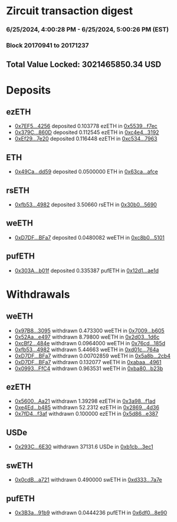 # Zircuit transaction digest
### 6/25/2024, 4:00:28 PM - 6/25/2024, 5:00:26 PM (EST)
### Block 20170941 to 20171237

## Total Value Locked: 3021465850.34 USD

# Deposits
## ezETH
- [0x7EF5...4256](https://etherscan.io/address/0x7EF588d955570Bc53f71522380493b89E9844256) deposited 0.103778 ezETH in [0x5539...f7ec](https://etherscan.io/tx/0x7EF588d955570Bc53f71522380493b89E9844256)
- [0x379C...860D](https://etherscan.io/address/0x379C69bD4B7a4F8dd9Af2057885649ecF007860D) deposited 0.112545 ezETH in [0xc4e4...3192](https://etherscan.io/tx/0x379C69bD4B7a4F8dd9Af2057885649ecF007860D)
- [0xEf29...7e20](https://etherscan.io/address/0xEf29e75bE3dD8EAD45eC8e4941207f5eaf427e20) deposited 0.116448 ezETH in [0xc534...7963](https://etherscan.io/tx/0xEf29e75bE3dD8EAD45eC8e4941207f5eaf427e20)
## ETH
- [0x49Ca...dd59](https://etherscan.io/address/0x49Ca9a16C7F1DfF9f34ae4A4666695Ee3786dd59) deposited 0.0500000 ETH in [0x63ca...afce](https://etherscan.io/tx/0x49Ca9a16C7F1DfF9f34ae4A4666695Ee3786dd59)
## rsETH
- [0xfb53...4982](https://etherscan.io/address/0xfb53cC84f5187c2F386E9895476B3DECF33d4982) deposited 3.50660 rsETH in [0x30b0...5690](https://etherscan.io/tx/0xfb53cC84f5187c2F386E9895476B3DECF33d4982)
## weETH
- [0xD7DF...BFa7](https://etherscan.io/address/0xD7DF7E085214743530afF339aFC420c7c720BFa7) deposited 0.0480082 weETH in [0xc8b0...5101](https://etherscan.io/tx/0xD7DF7E085214743530afF339aFC420c7c720BFa7)
## pufETH
- [0x303A...b01f](https://etherscan.io/address/0x303A82af561556dDd1d09B08596E714B9217b01f) deposited 0.335387 pufETH in [0x12d1...ae1d](https://etherscan.io/tx/0x303A82af561556dDd1d09B08596E714B9217b01f)
# Withdrawals
## weETH
- [0x97B8...3095](https://etherscan.io/address/0x97B82Cf2Aacc18dE7F96DE5fBA070B37908A3095) withdrawn 0.473300 weETH in [0x7009...b605](https://etherscan.io/tx/0x97B82Cf2Aacc18dE7F96DE5fBA070B37908A3095)
- [0x52Aa...e497](https://etherscan.io/address/0x52Aa899454998Be5b000Ad077a46Bbe360F4e497) withdrawn 8.79800 weETH in [0x2d03...1d6c](https://etherscan.io/tx/0x52Aa899454998Be5b000Ad077a46Bbe360F4e497)
- [0xcBf2...484e](https://etherscan.io/address/0xcBf203F2ee13702Ec41404856f75357e0872484e) withdrawn 0.0964000 weETH in [0x76cd...185d](https://etherscan.io/tx/0xcBf203F2ee13702Ec41404856f75357e0872484e)
- [0xfb53...4982](https://etherscan.io/address/0xfb53cC84f5187c2F386E9895476B3DECF33d4982) withdrawn 5.44663 weETH in [0xd01c...764a](https://etherscan.io/tx/0xfb53cC84f5187c2F386E9895476B3DECF33d4982)
- [0xD7DF...BFa7](https://etherscan.io/address/0xD7DF7E085214743530afF339aFC420c7c720BFa7) withdrawn 0.00702859 weETH in [0x5a8b...2cb4](https://etherscan.io/tx/0xD7DF7E085214743530afF339aFC420c7c720BFa7)
- [0xD7DF...BFa7](https://etherscan.io/address/0xD7DF7E085214743530afF339aFC420c7c720BFa7) withdrawn 0.132077 weETH in [0xabaa...4961](https://etherscan.io/tx/0xD7DF7E085214743530afF339aFC420c7c720BFa7)
- [0x0993...FfC4](https://etherscan.io/address/0x09939b6aE30311c7826fD13B19556ac77b86FfC4) withdrawn 0.963531 weETH in [0xba80...b23b](https://etherscan.io/tx/0x09939b6aE30311c7826fD13B19556ac77b86FfC4)
## ezETH
- [0x5600...Aa21](https://etherscan.io/address/0x5600365855AA93bB3dd1B2264359d0367Bf2Aa21) withdrawn 1.39298 ezETH in [0x3a98...f1ad](https://etherscan.io/tx/0x5600365855AA93bB3dd1B2264359d0367Bf2Aa21)
- [0xe4Ed...b485](https://etherscan.io/address/0xe4EdBaACA61A9B831874F8d04bF8D7E37374b485) withdrawn 52.2312 ezETH in [0x2869...4d36](https://etherscan.io/tx/0xe4EdBaACA61A9B831874F8d04bF8D7E37374b485)
- [0x7fD4...f3af](https://etherscan.io/address/0x7fD44c32A32BFCc4E72bb7351745Ae205338f3af) withdrawn 0.100000 ezETH in [0x5d86...e387](https://etherscan.io/tx/0x7fD44c32A32BFCc4E72bb7351745Ae205338f3af)
## USDe
- [0x293C...6E30](https://etherscan.io/address/0x293C6937D8D82e05B01335F7B33FBA0c8e256E30) withdrawn 37131.6 USDe in [0xb1cb...3ec1](https://etherscan.io/tx/0x293C6937D8D82e05B01335F7B33FBA0c8e256E30)
## swETH
- [0x0cdB...a721](https://etherscan.io/address/0x0cdBD3c78615D7F9F94dB33BD9A435b42e92a721) withdrawn 0.490000 swETH in [0xd333...7a7e](https://etherscan.io/tx/0x0cdBD3c78615D7F9F94dB33BD9A435b42e92a721)
## pufETH
- [0x3B3a...91b9](https://etherscan.io/address/0x3B3aa9c748eeAff4dd959B7f6a41d69A3c8f91b9) withdrawn 0.0444236 pufETH in [0x6df0...8e90](https://etherscan.io/tx/0x3B3aa9c748eeAff4dd959B7f6a41d69A3c8f91b9)
